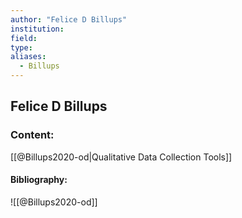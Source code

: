 ```yaml
---
author: "Felice D Billups"
institution:
field:
type:
aliases:
  - Billups
---
```


## Felice D Billups

### Content:
[[@Billups2020-od|Qualitative Data Collection Tools]]

#### Bibliography:

![[@Billups2020-od]]